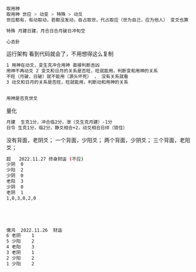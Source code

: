 

```sh
取用神
取用神 世应 > 动变	> 特殊 > 动爻
世应都有，有动取动，若都没发动，自占取世，代占取应（世为自己，应为他人） 变爻也算

特殊 月建日建，月合日合月破日冲旬空

心态卦


```



运行架构	看到代码就会了，不用想得这么复制

```sh
1 用神在动爻，变生克冲合用神	直接判断吉凶
用神不再动爻 2 变爻和日月的关系是否旺，旺就能用，判断变和用神的关系
不旺（月破，日破）就不能用（源头坏死） ， 没有关系就看
3 动爻和日月的关系是否旺，旺就能用，判断动和用神的关系


用神是否克世爻
```



量化

```sh
月建	生克1分，冲合临2分，泄（爻生克月建）-1分
日令 生克1分，临2分，静爻相合+2，动爻相合日绊（锁住）
```





















没有背面，老阴爻；
一个背面，少阳爻；
两个背面，少阴爻；
三个背面，老阳爻；

```sh
超	2022.11.27 终身财运 (不应)
少阴	0
少阳	2
少阴	0
老阳	3
少阴	0
老阴	1
1,0,3,0,2,0





儒鸿	2022.11.26	财运
6 老阴	1
5 少阳	2
4 老阳	3
3 老阴	1
2 少阳	2
1 少阳	2


```

